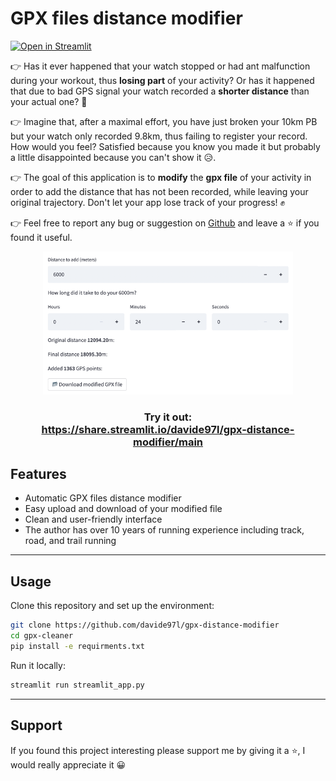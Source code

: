 # GPX files distance modifier

[![Open in Streamlit](https://static.streamlit.io/badges/streamlit_badge_black_white.svg)](https://share.streamlit.io/davide97l/gpx-distance-modifier/main)

👉 Has it ever happened that your watch stopped or had ant malfunction during your workout, thus **losing part** of your activity? Or has it happened that due to bad GPS signal your watch recorded a **shorter distance** than your actual one? 🤔

👉 Imagine that, after a maximal effort, you have just broken your 10km PB but your watch only recorded 9.8km, thus failing to register your record. How would you feel? Satisfied because you know you made it but probably a little disappointed because you can't show it 😥.

👉 The goal of this application is to **modify** the **gpx file** of your activity in order to add the distance that has not been recorded, while leaving your original trajectory. Don't let your app lose track of your progress! ✊

👉 Feel free to report any bug or suggestion on [Github](https://github.com/davide97l/gpx-distance-modifier) and leave a ⭐ if you found it useful.

<p align="center">
    <img src="images/example.png" width=400>
</p>

<h3 align="center">
    Try it out: <br>
    <a href="https://share.streamlit.io/davide97l/gpx-distance-modifier/main">https://share.streamlit.io/davide97l/gpx-distance-modifier/main</a>
</h3>

## Features

- Automatic GPX files distance modifier
- Easy upload and download of your modified file
- Clean and user-friendly interface
- The author has over 10 years of running experience including track, road, and trail running

---

## Usage

Clone this repository and set up the environment:
```bash
git clone https://github.com/davide97l/gpx-distance-modifier
cd gpx-cleaner
pip install -e requirments.txt
```
Run it locally:
```bash
streamlit run streamlit_app.py
```

---

## Support
If you found this project interesting please support me by giving it a :star:, I would really appreciate it :grinning:



 
